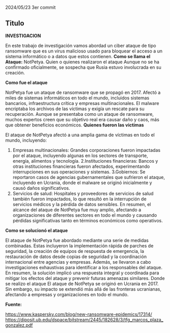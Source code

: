 2024/05/23
3er commit
<h2 id = "titulo"> Titulo </h2>

**INVESTIGACION**

En este trabajo de investigación vamos abordad un ciber ataque de tipo ransomware que es un
virus malicioso usado para bloquear el acceso a un sistema informático o a datos que estos
contienen.
**Como se llama el Ataque:**
NotPetya.
Quien o quienes realizaron el ataque
Aunque no se ha confirmado oficialmente, se sospecha que Rusia estuvo involucrada
en su creación.

**Como fue el ataque**

NotPetya fue un ataque de ransomware que se propagó en 2017. Afectó a miles de
sistemas informáticos en todo el mundo, incluidos sistemas bancarios, infraestructura
crítica y empresas multinacionales. El malware encriptaba los archivos de las víctimas y
exigía un rescate para su recuperación. Aunque se presentaba como un ataque de
ransomware, muchos expertos creen que su objetivo real era causar daño y caos, más
que obtener beneficios económicos.
**Quienes fueron las victimas**

El ataque de NotPetya afectó a una amplia gama de víctimas en todo el mundo, incluyendo:
1. Empresas multinacionales: Grandes corporaciones fueron impactadas por el ataque,
incluyendo algunas en los sectores de transporte, energía, alimentos y tecnología.
2.Instituciones financieras: Bancos y otras instituciones financieras fueron afectados,
experimentando interrupciones en sus operaciones y sistemas.
3.Gobiernos: Se reportaron casos de agencias gubernamentales que sufrieron el ataque,
incluyendo en Ucrania, donde el malware se originó inicialmente y causó daños significativos.
4. Servicios de salud: Hospitales y proveedores de servicios de salud también fueron
impactados, lo que resultó en la interrupción de servicios médicos y la pérdida de datos
sensibles.
En resumen, el alcance del ataque de NotPetya fue muy amplio, afectando a organizaciones de
diferentes sectores en todo el mundo y causando pérdidas significativas tanto en términos
económicos como operativos.

**Como se solucionó el ataque**

El ataque de NotPetya fue abordado mediante una serie de medidas combinadas. Estas
incluyeron la implementación rápida de parches de seguridad, la creación de equipos
de respuesta de emergencia, la restauración de datos desde copias de seguridad y la
coordinación internacional entre agencias y empresas. Además, se llevaron a cabo
investigaciones exhaustivas para identificar a los responsables del ataque. En resumen,
la solución implicó una respuesta integral y coordinada para mitigar los efectos del
ataque y prevenir futuras amenazas similares.
Donde se realizo el ataque
El ataque de NotPetya se originó en Ucrania en 2017. Sin embargo, su impacto se
extendió más allá de las fronteras ucranianas, afectando a empresas y organizaciones
en todo el mundo.

**Fuente:**

https://www.kaspersky.com/blog/new-ransomware-epidemics/17314/
https://diposit.ub.edu/dspace/bitstream/2445/182628/3/tfg_marcos_plaza_gonzalez.pdf

